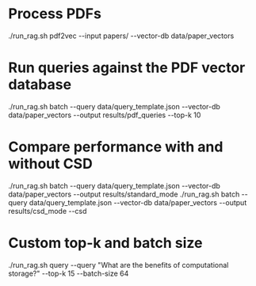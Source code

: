 # Process PDFs
./run_rag.sh pdf2vec --input papers/ --vector-db data/paper_vectors

# Run queries against the PDF vector database
./run_rag.sh batch --query data/query_template.json --vector-db data/paper_vectors --output results/pdf_queries --top-k 10

# Compare performance with and without CSD
./run_rag.sh batch --query data/query_template.json --vector-db data/paper_vectors --output results/standard_mode
./run_rag.sh batch --query data/query_template.json --vector-db data/paper_vectors --output results/csd_mode --csd

# Custom top-k and batch size
./run_rag.sh query --query "What are the benefits of computational storage?" --top-k 15 --batch-size 64
